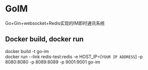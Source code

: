 # GoIM
Go+Gin+websocket+Redis实现的IM即时通讯系统

## Docker build, docker run
docker build -t go-im  
docker run --link redis-test:redis -e HOST_IP=[`YOUR IP ADDRESS`] -p 8080:8080 -p 8089:8089 -p 9001:9001 go-im    
